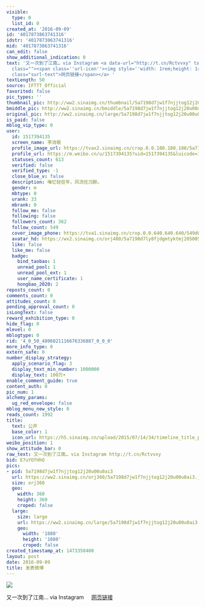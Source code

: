 ```yaml
---
visible:
  type: 0
  list_id: 0
created_at: '2016-09-09'
id: '4017873863741316'
idstr: '4017873863741316'
mid: '4017873863741316'
can_edit: false
show_additional_indication: 0
text: '又一次到了江南… via Instagram <a data-url="http://t.cn/Rctvvxy" target="_blank" href="https://weibo.cn/sinaurl?luicode=10000011&lfid=2304131517394135_-_WEIBO_SECOND_PROFILE_WEIBO&u=https%3A%2F%2Fwww.instagram.com%2Fp%2FBKIgZMdhyxe%2F"
  class=""><span class=''url-icon''><img style=''width: 1rem;height: 1rem'' src=''//h5.sinaimg.cn/upload/2015/09/25/3/timeline_card_small_web_default.png''></span><span
  class="surl-text">网页链接</span></a> '
textLength: 50
source: IFTTT_Official
favorited: false
pic_types: ''
thumbnail_pic: http://ww2.sinaimg.cn/thumbnail/5a7198d7jw1f7njjtog12j20u00u0ai3.jpg
bmiddle_pic: http://ww2.sinaimg.cn/bmiddle/5a7198d7jw1f7njjtog12j20u00u0ai3.jpg
original_pic: http://ww2.sinaimg.cn/large/5a7198d7jw1f7njjtog12j20u00u0ai3.jpg
is_paid: false
mblog_vip_type: 0
user:
  id: 1517394135
  screen_name: 李消极
  profile_image_url: https://tvax2.sinaimg.cn/crop.0.0.180.180.180/5a7198d7ly8fjdgmtyktmj20500500so.jpg?KID=imgbed,tva&Expires=1606399462&ssig=WMLT%2FkS%2FwJ
  profile_url: https://m.weibo.cn/u/1517394135?uid=1517394135&luicode=10000011&lfid=2304131517394135_-_WEIBO_SECOND_PROFILE_WEIBO
  statuses_count: 613
  verified: false
  verified_type: -1
  close_blue_v: false
  description: 唯忆轻狂年，风流任沉醉。
  gender: m
  mbtype: 0
  urank: 33
  mbrank: 0
  follow_me: false
  following: false
  followers_count: 362
  follow_count: 549
  cover_image_phone: https://tva1.sinaimg.cn/crop.0.0.640.640.640/549d0121tw1egm1kjly3jj20hs0hsq4f.jpg
  avatar_hd: https://wx2.sinaimg.cn/orj480/5a7198d7ly8fjdgmtyktmj20500500so.jpg
  like: false
  like_me: false
  badge:
    bind_taobao: 1
    unread_pool: 1
    unread_pool_ext: 1
    user_name_certificate: 1
    hongbao_2020: 2
reposts_count: 0
comments_count: 0
attitudes_count: 0
pending_approval_count: 0
isLongText: false
reward_exhibition_type: 0
hide_flag: 0
mlevel: 0
mblogtype: 0
rid: '4_0_50_4806021116676336887_0_0_0'
more_info_type: 0
extern_safe: 0
number_display_strategy:
  apply_scenario_flag: 3
  display_text_min_number: 1000000
  display_text: 100万+
enable_comment_guide: true
content_auth: 0
pic_num: 1
alchemy_params:
  ug_red_envelope: false
mblog_menu_new_style: 0
reads_count: 1992
title:
  text: 公开
  base_color: 1
  icon_url: https://h5.sinaimg.cn/upload/2015/07/14/34/timeline_title_public_default.png
weibo_position: 1
show_attitude_bar: 0
raw_text: 又一次到了江南… via Instagram http://t.cn/Rctvvxy ​​​
bid: E7uYOfHhO
pics:
- pid: 5a7198d7jw1f7njjtog12j20u00u0ai3
  url: https://ww2.sinaimg.cn/orj360/5a7198d7jw1f7njjtog12j20u00u0ai3.jpg
  size: orj360
  geo:
    width: 360
    height: 360
    croped: false
  large:
    size: large
    url: https://ww2.sinaimg.cn/large/5a7198d7jw1f7njjtog12j20u00u0ai3.jpg
    geo:
      width: '1080'
      height: '1080'
      croped: false
created_timestamp_at: 1473350400
layout: post
date: 2016-09-09
title: 发表微博
---
```


![](http://ww2.sinaimg.cn/large/5a7198d7jw1f7njjtog12j20u00u0ai3.jpg)

又一次到了江南… via Instagram <a data-url="http://t.cn/Rctvvxy" target="_blank" href="https://weibo.cn/sinaurl?luicode=10000011&lfid=2304131517394135_-_WEIBO_SECOND_PROFILE_WEIBO&u=https%3A%2F%2Fwww.instagram.com%2Fp%2FBKIgZMdhyxe%2F" class=""><span class='url-icon'><img style='width: 1rem;height: 1rem' src='//h5.sinaimg.cn/upload/2015/09/25/3/timeline_card_small_web_default.png'></span><span class="surl-text">网页链接</span></a> 

